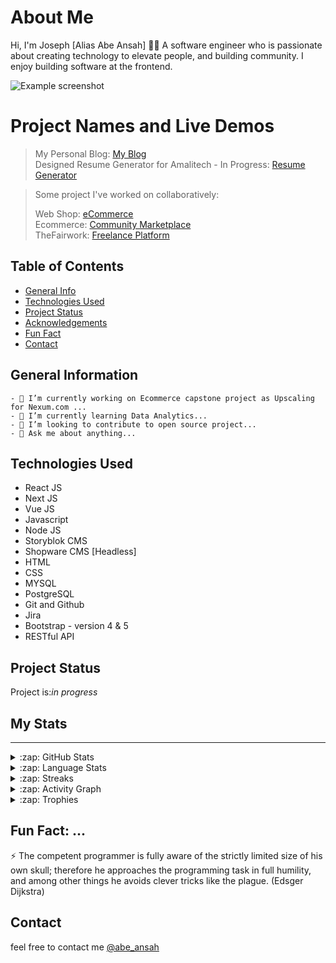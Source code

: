 # About Me
Hi, I'm Joseph [Alias Abe Ansah] 👋🏾 
A software engineer who is passionate about creating technology to elevate people, and building community. I enjoy building software at the frontend.

![Example screenshot](https://pbs.twimg.com/profile_banners/2289852416/1574342990/1080x360)

# Project Names and Live Demos
> My Personal Blog: [My Blog](https://abeansah.vercel.app/)  <br> 
> Designed Resume Generator for Amalitech - In Progress: [Resume Generator](https://warm-kleicha-bd3b96.netlify.app/)

> Some project I've worked on collaboratively:
> <!-- If you have the project hosted somewhere, include the link here. -->
> Web Shop: [eCommerce](http://storyblok.amalitech-dev.net/) <br> 
> Ecommerce: [Community Marketplace](https://marketplace.amalitech-dev.net/) <br> 
> TheFairwork: [Freelance Platform](https://www.thefairwork.com/) <br> 


## Table of Contents
* [General Info](#general-information)
* [Technologies Used](#technologies-used)
* [Project Status](#project-status)
* [Acknowledgements](#acknowledgements)
* [Fun Fact](#fun-fact)
* [Contact](#contact)
<!-- * [License](#license) -->


## General Information
```
- 🔭 I’m currently working on Ecommerce capstone project as Upscaling for Nexum.com ...
- 🌱 I’m currently learning Data Analytics...
- 👯 I’m looking to contribute to open source project...
- 💬 Ask me about anything...
```
<!-- You don't have to answer all the questions - just the ones relevant to your project. -->


## Technologies Used
- React JS 
- Next JS 
- Vue JS                            
- Javascript 
- Node JS
-  Storyblok CMS
- Shopware CMS [Headless]
- HTML
- CSS
- MYSQL
- PostgreSQL
- Git and Github
- Jira
- Bootstrap - version 4 & 5
- RESTful API


## Project Status
Project is:_in progress_


## My Stats
---
 <details>
 <summary>:zap: GitHub Stats</summary>

  [![My GitHub Stats](https://github-readme-stats.vercel.app/api/?username=josephadeabah&count_private=true&theme=cobalt2&showicons=true)]()
  </details>
 <details>
 <summary>:zap: Language Stats</summary>

 [![My GitHub Language Stats](https://github-readme-stats.vercel.app/api/top-langs/?username=josephadeabah&langs_count=5&theme=cobalt2)]()
 </details>

 <details>
 <summary>:zap: Streaks</summary>

[![GitHub Streak](https://github-readme-streak-stats.herokuapp.com/?user=josephadeabah&theme=dark)](https://git.io/streak-stats)

</details>

 <details>
    <summary>:zap: Activity Graph</summary>

[![Abe Ansah github activity graph](https://activity-graph.herokuapp.com/graph?username=josephadeabah&theme=dracula)](https://github.com/al-husayn/github-readme-activity-graph)
</details>

<details>
    <summary>:zap: Trophies</summary>

 
 [![trophy](https://github-profile-trophy.vercel.app/?username=josephadeabah&theme=onedark)](https://github.com/ryo-ma/github-profile-trophy)
</details>



## Fun Fact: ...
⚡ The competent programmer is fully aware of the strictly limited size of his own skull; therefore he approaches the programming task in full humility, and among other things he avoids clever tricks like the plague. (Edsger Dijkstra)

## Contact
 feel free to contact me [@abe_ansah](https://www.linkedin.com/in/joseph-835977a5/)


<!-- Optional -->
<!-- ## License -->
<!-- This project is open source and available under the [... License](). -->

<!-- You don't have to include all sections - just the one's relevant to your project -->

